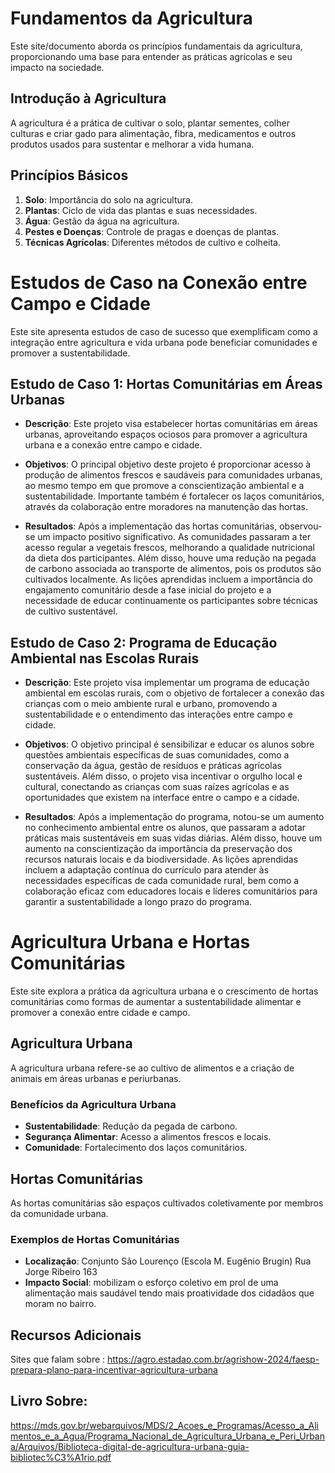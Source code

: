 # Fundamentos da Agricultura

Este site/documento aborda os princípios fundamentais da agricultura, proporcionando uma base para entender as práticas agrícolas e seu impacto na sociedade.

## Introdução à Agricultura

A agricultura é a prática de cultivar o solo, plantar sementes, colher culturas e criar gado para alimentação, fibra, medicamentos e outros produtos usados ​​para sustentar e melhorar a vida humana.

## Princípios Básicos

1. **Solo**: Importância do solo na agricultura.
2. **Plantas**: Ciclo de vida das plantas e suas necessidades.
3. **Água**: Gestão da água na agricultura.
4. **Pestes e Doenças**: Controle de pragas e doenças de plantas.
5. **Técnicas Agrícolas**: Diferentes métodos de cultivo e colheita.

# Estudos de Caso na Conexão entre Campo e Cidade

Este site apresenta estudos de caso de sucesso que exemplificam como a integração entre agricultura e vida urbana pode beneficiar comunidades e promover a sustentabilidade.

## Estudo de Caso 1: Hortas Comunitárias em Áreas Urbanas

- **Descrição**: Este projeto visa estabelecer hortas comunitárias em áreas urbanas, aproveitando espaços ociosos para promover a agricultura urbana e a conexão entre campo e cidade.
  
- **Objetivos**: O principal objetivo deste projeto é proporcionar acesso à produção de alimentos frescos e saudáveis ​​para comunidades urbanas, ao mesmo tempo em que promove a conscientização ambiental e a sustentabilidade. Importante também é fortalecer os laços comunitários, através da colaboração entre moradores na manutenção das hortas.
  
- **Resultados**: Após a implementação das hortas comunitárias, observou-se um impacto positivo significativo. As comunidades passaram a ter acesso regular a vegetais frescos, melhorando a qualidade nutricional da dieta dos participantes. Além disso, houve uma redução na pegada de carbono associada ao transporte de alimentos, pois os produtos são cultivados localmente. As lições aprendidas incluem a importância do engajamento comunitário desde a fase inicial do projeto e a necessidade de educar continuamente os participantes sobre técnicas de cultivo sustentável.


## Estudo de Caso 2: Programa de Educação Ambiental nas Escolas Rurais

- **Descrição**: Este projeto visa implementar um programa de educação ambiental em escolas rurais, com o objetivo de fortalecer a conexão das crianças com o meio ambiente rural e urbano, promovendo a sustentabilidade e o entendimento das interações entre campo e cidade.

- **Objetivos**: O objetivo principal é sensibilizar e educar os alunos sobre questões ambientais específicas de suas comunidades, como a conservação da água, gestão de resíduos e práticas agrícolas sustentáveis. Além disso, o projeto visa incentivar o orgulho local e cultural, conectando as crianças com suas raízes agrícolas e as oportunidades que existem na interface entre o campo e a cidade.
  
- **Resultados**: Após a implementação do programa, notou-se um aumento no conhecimento ambiental entre os alunos, que passaram a adotar práticas mais sustentáveis ​​em suas vidas diárias. Além disso, houve um aumento na conscientização da importância da preservação dos recursos naturais locais e da biodiversidade. As lições aprendidas incluem a adaptação contínua do currículo para atender às necessidades específicas de cada comunidade rural, bem como a colaboração eficaz com educadores locais e líderes comunitários para garantir a sustentabilidade a longo prazo do programa.
# Agricultura Urbana e Hortas Comunitárias

Este site explora a prática da agricultura urbana e o crescimento de hortas comunitárias como formas de aumentar a sustentabilidade alimentar e promover a conexão entre cidade e campo.

## Agricultura Urbana

A agricultura urbana refere-se ao cultivo de alimentos e a criação de animais em áreas urbanas e periurbanas.

### Benefícios da Agricultura Urbana

- **Sustentabilidade**: Redução da pegada de carbono.
- **Segurança Alimentar**: Acesso a alimentos frescos e locais.
- **Comunidade**: Fortalecimento dos laços comunitários.

## Hortas Comunitárias

As hortas comunitárias são espaços cultivados coletivamente por membros da comunidade urbana.

### Exemplos de Hortas Comunitárias

- **Localização**: 
Conjunto São Lourenço (Escola M. Eugênio Brugin)	Rua Jorge Ribeiro 163
- **Impacto Social**: mobilizam o esforço coletivo em prol de uma alimentação mais saudável tendo mais proatividade dos cidadãos que moram no bairro.
## Recursos Adicionais
Sites que falam sobre :
https://agro.estadao.com.br/agrishow-2024/faesp-prepara-plano-para-incentivar-agricultura-urbana
## Livro Sobre:
https://mds.gov.br/webarquivos/MDS/2_Acoes_e_Programas/Acesso_a_Alimentos_e_a_Agua/Programa_Nacional_de_Agricultura_Urbana_e_Peri_Urbana/Arquivos/Biblioteca-digital-de-agricultura-urbana-guia-bibliotec%C3%A1rio.pdf
